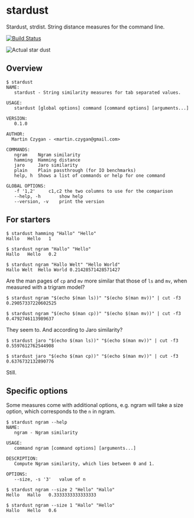 stardust
========

Stardust, strdist. String distance measures for the command line.

[![Build Status](http://img.shields.io/travis/miku/stardust.svg?style=flat)](https://travis-ci.org/miku/stardust)

![Actual star dust](http://www.jpl.nasa.gov/images/herschel/20120110/pia15254-640.jpg)

Overview
--------

    $ stardust
    NAME:
       stardust - String similarity measures for tab separated values.

    USAGE:
       stardust [global options] command [command options] [arguments...]

    VERSION:
       0.1.0

    AUTHOR:
      Martin Czygan - <martin.czygan@gmail.com>

    COMMANDS:
       ngram    Ngram similarity
       hamming  Hamming distance
       jaro     Jaro similarity
       plain    Plain passthrough (for IO benchmarks)
       help, h  Shows a list of commands or help for one command

    GLOBAL OPTIONS:
       -f '1,2'     c1,c2 the two columns to use for the comparison
       --help, -h       show help
       --version, -v    print the version

For starters
------------

    $ stardust hamming "Hallo" "Hello"
    Hallo   Hello   1

    $ stardust ngram "Hallo" "Hello"
    Hallo   Hello   0.2

    $ stardust ngram "Hallo Welt" "Hello World"
    Hallo Welt	Hello World	0.21428571428571427

Are the man pages of `cp` and `mv` more similar that those of `ls` and `mv`,
when measured with a trigram model?

    $ stardust ngram "$(echo $(man ls))" "$(echo $(man mv))" | cut -f3
    0.29057337220602525

    $ stardust ngram "$(echo $(man cp))" "$(echo $(man mv))" | cut -f3
    0.4792746113989637

They seem to. And according to Jaro similarity?

    $ stardust jaro "$(echo $(man ls))" "$(echo $(man mv))" | cut -f3
    0.5597612762544908

    $ stardust jaro "$(echo $(man cp))" "$(echo $(man mv))" | cut -f3
    0.6376732132890776

Still.

Specific options
----------------

Some measures come with additional options, e.g. ngram will take a size
option, which corresponds to the `n` in ngram.

    $ stardust ngram --help
    NAME:
       ngram - Ngram similarity

    USAGE:
       command ngram [command options] [arguments...]

    DESCRIPTION:
       Compute Ngram similarity, which lies between 0 and 1.

    OPTIONS:
       --size, -s '3'   value of n

    $ stardust ngram --size 2 "Hello" "Hallo"
    Hello   Hallo   0.3333333333333333

    $ stardust ngram --size 1 "Hallo" "Hello"
    Hallo   Hello   0.6
